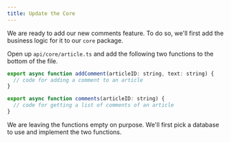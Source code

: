 ```yaml
---
title: Update the Core
---
```


We are ready to add our new comments feature. To do so, we'll first add the business logic for it to our `core` package.

Open up `api/core/article.ts` and add the following two functions to the bottom of the file.

```js
export async function addComment(articleID: string, text: string) {
  // code for adding a comment to an article
}

export async function comments(articleID: string) {
  // code for getting a list of comments of an article
}
```

We are leaving the functions empty on purpose. We'll first pick a database to use and implement the two functions.
